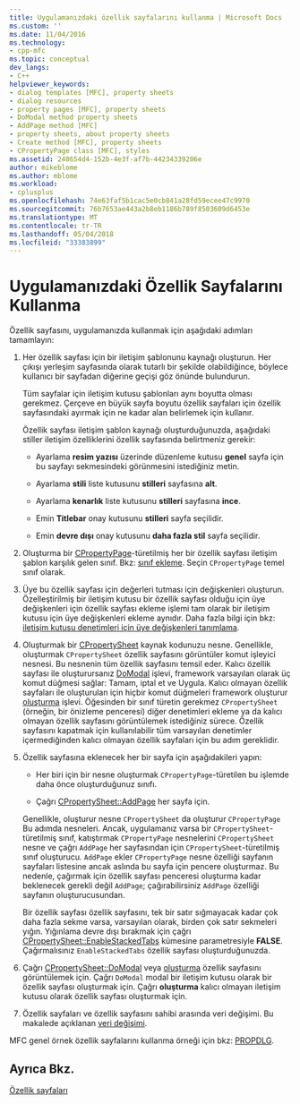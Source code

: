 ```yaml
---
title: Uygulamanızdaki özellik sayfalarını kullanma | Microsoft Docs
ms.custom: ''
ms.date: 11/04/2016
ms.technology:
- cpp-mfc
ms.topic: conceptual
dev_langs:
- C++
helpviewer_keywords:
- dialog templates [MFC], property sheets
- dialog resources
- property pages [MFC], property sheets
- DoModal method property sheets
- AddPage method [MFC]
- property sheets, about property sheets
- Create method [MFC], property sheets
- CPropertyPage class [MFC], styles
ms.assetid: 240654d4-152b-4e3f-af7b-44234339206e
author: mikeblome
ms.author: mblome
ms.workload:
- cplusplus
ms.openlocfilehash: 74e63faf5b1cac5e0cb841a28fd59ecee47c9970
ms.sourcegitcommit: 76b7653ae443a2b8eb1186b789f8503609d6453e
ms.translationtype: MT
ms.contentlocale: tr-TR
ms.lasthandoff: 05/04/2018
ms.locfileid: "33383899"
---
```

# <a name="using-property-sheets-in-your-application"></a>Uygulamanızdaki Özellik Sayfalarını Kullanma
Özellik sayfasını, uygulamanızda kullanmak için aşağıdaki adımları tamamlayın:  
  
1.  Her özellik sayfası için bir iletişim şablonunu kaynağı oluşturun. Her çıkışı yerleşim sayfasında olarak tutarlı bir şekilde olabildiğince, böylece kullanıcı bir sayfadan diğerine geçişi göz önünde bulundurun.  
  
     Tüm sayfalar için iletişim kutusu şablonları aynı boyutta olması gerekmez. Çerçeve en büyük sayfa boyutu özellik sayfaları için özellik sayfasındaki ayırmak için ne kadar alan belirlemek için kullanır.  
  
     Özellik sayfası iletişim şablon kaynağı oluşturduğunuzda, aşağıdaki stiller iletişim özelliklerini özellik sayfasında belirtmeniz gerekir:  
  
    -   Ayarlama **resim yazısı** üzerinde düzenleme kutusu **genel** sayfa için bu sayfayı sekmesindeki görünmesini istediğiniz metin.  
  
    -   Ayarlama **stili** liste kutusunu **stilleri** sayfasına **alt**.  
  
    -   Ayarlama **kenarlık** liste kutusunu **stilleri** sayfasına **ince**.  
  
    -   Emin **Titlebar** onay kutusunu **stilleri** sayfa seçilidir.  
  
    -   Emin **devre dışı** onay kutusunu **daha fazla stil** sayfa seçilidir.  
  
2.  Oluşturma bir [CPropertyPage](../mfc/reference/cpropertypage-class.md)-türetilmiş her bir özellik sayfası iletişim şablon karşılık gelen sınıf. Bkz: [sınıf ekleme](../ide/adding-a-class-visual-cpp.md). Seçin `CPropertyPage` temel sınıf olarak.  
  
3.  Üye bu özellik sayfası için değerleri tutması için değişkenleri oluşturun. Özelleştirilmiş bir iletişim kutusu bir özellik sayfası olduğu için üye değişkenleri için özellik sayfası ekleme işlemi tam olarak bir iletişim kutusu için üye değişkenleri ekleme aynıdır. Daha fazla bilgi için bkz: [iletişim kutusu denetimleri için üye değişkenleri tanımlama](../windows/defining-member-variables-for-dialog-controls.md).  
  
4.  Oluşturmak bir [CPropertySheet](../mfc/reference/cpropertysheet-class.md) kaynak kodunuzu nesne. Genellikle, oluşturmak `CPropertySheet` özellik sayfasını görüntüler komut işleyici nesnesi. Bu nesnenin tüm özellik sayfasını temsil eder. Kalıcı özellik sayfası ile oluşturursanız [DoModal](../mfc/reference/cpropertysheet-class.md#domodal) işlevi, framework varsayılan olarak üç komut düğmesi sağlar: Tamam, iptal et ve Uygula. Kalıcı olmayan özellik sayfaları ile oluşturulan için hiçbir komut düğmeleri framework oluşturur [oluşturma](../mfc/reference/cpropertysheet-class.md#create) işlevi. Öğesinden bir sınıf türetin gerekmez `CPropertySheet` (örneğin, bir önizleme penceresi) diğer denetimleri ekleme ya da kalıcı olmayan özellik sayfasını görüntülemek istediğiniz sürece. Özellik sayfasını kapatmak için kullanılabilir tüm varsayılan denetimler içermediğinden kalıcı olmayan özellik sayfaları için bu adım gereklidir.  
  
5.  Özellik sayfasına eklenecek her bir sayfa için aşağıdakileri yapın:  
  
    -   Her biri için bir nesne oluşturmak `CPropertyPage`-türetilen bu işlemde daha önce oluşturduğunuz sınıfı.  
  
    -   Çağrı [CPropertySheet::AddPage](../mfc/reference/cpropertysheet-class.md#addpage) her sayfa için.  
  
     Genellikle, oluşturur nesne `CPropertySheet` da oluşturur `CPropertyPage` Bu adımda nesneleri. Ancak, uygulamanız varsa bir `CPropertySheet`-türetilmiş sınıf, katıştırmak `CPropertyPage` nesnelerini `CPropertySheet` nesne ve çağrı `AddPage` her sayfasından için `CPropertySheet`-türetilmiş sınıf oluşturucu. `AddPage` ekler `CPropertyPage` nesne özelliği sayfanın sayfaları listesine ancak aslında bu sayfa için pencere oluşturmaz. Bu nedenle, çağırmak için özellik sayfası penceresi oluşturma kadar beklenecek gerekli değil `AddPage`; çağırabilirsiniz `AddPage` özelliği sayfanın oluşturucusundan.  
  
     Bir özellik sayfası özellik sayfasını, tek bir satır sığmayacak kadar çok daha fazla sekme varsa, varsayılan olarak, birden çok satır sekmeleri yığın. Yığınlama devre dışı bırakmak için çağrı [CPropertySheet::EnableStackedTabs](../mfc/reference/cpropertysheet-class.md#enablestackedtabs) kümesine parametresiyle **FALSE**. Çağırmalısınız `EnableStackedTabs` özellik sayfası oluşturduğunuzda.  
  
6.  Çağrı [CPropertySheet::DoModal](../mfc/reference/cpropertysheet-class.md#domodal) veya [oluşturma](../mfc/reference/cpropertysheet-class.md#create) özellik sayfasını görüntülemek için. Çağrı `DoModal` modal bir iletişim kutusu olarak bir özellik sayfası oluşturmak için. Çağrı **oluşturma** kalıcı olmayan iletişim kutusu olarak özellik sayfası oluşturmak için.  
  
7.  Özellik sayfaları ve özellik sayfasını sahibi arasında veri değişimi. Bu makalede açıklanan [veri değişimi](../mfc/exchanging-data.md).  
  
 MFC genel örnek özellik sayfalarını kullanma örneği için bkz: [PROPDLG](../visual-cpp-samples.md).  
  
## <a name="see-also"></a>Ayrıca Bkz.  
 [Özellik sayfaları](../mfc/property-sheets-mfc.md)

